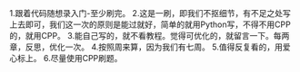 1.跟着代码随想录入门-至少刷完。
2.这是一刷，即我们不抠细节，有不足之处写上去即可，我们这一次的原则是能过就好，简单的就用Python写，不得不用CPP的，就用CPP。
3.能自己写的，就不看教程。觉得可优化的，就留言一下。每两章，反思，优化一次。
4.按照周来算，因为我们有七周。
5.值得反复看的，用爱心标上。
6.尽量使用CPP刷题。